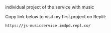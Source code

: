 individual project of the service with music

Copy link below to visit my first project on Replit:

```
https://js-musicservice.imdpd.repl.co/
```
